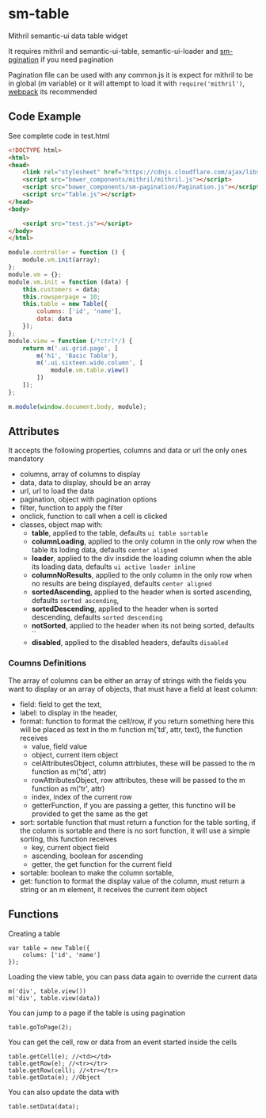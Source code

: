 # sm-table
Mithril semantic-ui data table widget

It requires mithril and semantic-ui-table, semantic-ui-loader and [sm-pgination](https://github.com/pinguxx/sm-pagination) if you need pagination

Pagination file can be used with any common.js it is expect for mithril to be in global (m variable) or it will attempt to load it with `require('mithril')`, [webpack](http://webpack.github.io/docs/) its recommended

## Code Example

See complete code in test.html

```html
<!DOCTYPE html>
<html>
<head>
    <link rel="stylesheet" href="https://cdnjs.cloudflare.com/ajax/libs/semantic-ui/1.10.3/semantic.min.css">
    <script src="bower_components/mithril/mithril.js"></script>
    <script src="bower_components/sm-pagination/Pagination.js"></script>
    <script src="Table.js"></script>
</head>
<body>

    <script src="test.js"></script>
</body>
</html>
```

```JavaScript
module.controller = function () {
    module.vm.init(array);
};
module.vm = {};
module.vm.init = function (data) {
    this.customers = data;
    this.rowsperpage = 10;
    this.table = new Table({
        columns: ['id', 'name'],
        data: data
    });
};
module.view = function (/*ctrl*/) {
    return m('.ui.grid.page', [
        m('h1', 'Basic Table'),
        m('.ui.sixteen.wide.column', [
            module.vm.table.view()
        ])
    ]);
};

m.module(window.document.body, module);
```

## Attributes
It accepts the following properties, columns and data or url the only ones mandatory

 * columns, array of columns to display
 * data, data to display, should be an array
 * url, url to load the data
 * pagination, object with pagination options
 * filter, function to apply the filter
 * onclick, function to call when a cell is clicked
 * classes, object map with:
    * **table**, applied to the table, defaults `ui table sortable`
    * **columnLoading**, applied to the only column in the only row when the table its loding data, defaults `center aligned`
    * **loader**, applied to the div insdide the loading column when the able its loading data, defaults `ui active loader inline`
    * **columnNoResults**, applied to the only column in the only row when no results are being displayed, defaults `center aligned`
    * **sortedAscending**, applied to the header when is sorted ascending, defaults `sorted ascending`,
    * **sortedDescending**, applied to the header when is sorted descending, defaults `sorted descending`
    * **notSorted**, applied to the header when its not being sorted, defaults ``
    * **disabled**, applied to the disabled headers, defaults `disabled`
    
### Coumns Definitions

The array of columns can be either an array of strings with the fields you want to display or an array of objects, that must have a field at least
column:
 * field: field to get the text,
 * label: to display in the header,
 * format: function to format the cell/row, if you return something here this will be placed as text in the m function m('td', attr, text), the function receives
    * value, field value
    * object, current item object
    * celAttributesObject, column attrbiutes, these will be passed to the m function as m('td', attr)
    * rowAttributesObject, row attributes, these will be passed to the m function as m('tr', attr)
    * index, index of the current row
    * getterFunction, if you are passing a getter, this functino will be provided to get the same as the get
 * sort: sortable function that must return a function for the table sorting, if the column is sortable and there is no sort function, it will use a simple sorting, this function receives
    * key, current object field
    * ascending, boolean for ascending
    * getter, the get function for the current field
 * sortable: boolean to make the column sortable,
 * get: function to format the display value of the column, must return a string or an m element, it receives the current item object

## Functions
Creating a table
```JavaScrit
var table = new Table({
    colums: ['id', 'name']
});
```
Loading the view table, you can pass data again to override the current data
```JavaScrit
m('div', table.view())
m('div', table.view(data))
```
You can jump to a page if the table is using pagination
```JavaScrit
table.goToPage(2);
```
You can get the cell, row or data from an event started inside the cells
```JavaScrit
table.getCell(e); //<td></td>
table.getRow(e); //<tr></tr>
table.getRow(cell); //<tr></tr>
table.getData(e); //Object
```
You can also update the data with
```JavaScrit
table.setData(data);
```